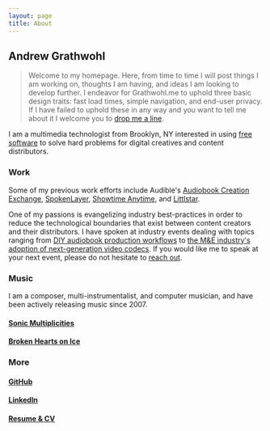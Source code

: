 ```yaml
---
layout: page
title: About
---
```


## Andrew Grathwohl

> Welcome to my homepage. Here, from time to time I will post things I am working on, thoughts I am having, and ideas I am looking to develop further. I endeavor for Grathwohl.me to uphold three basic design traits: fast load times, simple navigation, and end-user privacy. If I have failed to uphold these in any way and you want to tell me about it I welcome you to [drop me a line](mailto:andrew@grathwohl.me). 

I am a multimedia technologist from Brooklyn, NY interested in using [free software](https://www.gnu.org/philosophy/free-sw.en.html) to solve hard problems for digital creatives and content distributors.

### Work

Some of my previous work efforts include Audible's [Audiobook Creation Exchange](https://acx.com), [SpokenLayer](https://spokenlayer.com), [Showtime Anytime](https://www.showtimeanytime.com/), and [Littlstar](https://littlstar.com).

One of my passions is evangelizing industry best-practices in order to reduce the technological boundaries that exist between content creators and their distributors. I have spoken at industry events dealing with topics ranging from [DIY audiobook production workflows](https://www.youtube.com/watch?v=QHmtV1Pe1hA) to [the M&E industry's adoption of next-generation video codecs](https://www.youtube.com/watch?v=PViEtj9yQAE). If you would like me to speak at your next event, please do not hesitate to [reach out](mailto:andrew@grathwohl.me).

### Music

I am a composer, multi-instrumentalist, and computer musician, and have been actively releasing music since 2007.

#### [Sonic Multiplicities](https://multipli.city)

#### [Broken Hearts on Ice](https://brokenheartsonice.bandcamp.com/)

### More

#### [GitHub](https://github.com/agrathwohl)

#### [LinkedIn](https://www.linkedin.com/in/andrewgrathwohl/)

#### [Resume & CV](/AndrewGrathwohl.pdf)
